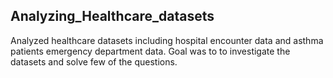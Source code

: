 ## Analyzing_Healthcare_datasets

Analyzed healthcare datasets including hospital encounter data and asthma patients emergency department data. Goal was to to investigate the datasets and solve few of the questions. 
